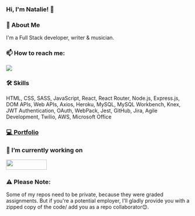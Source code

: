 ### Hi, I'm Natalie! 👋

<!--
**natvrey/natvrey** is a ✨ _special_ ✨ repository because its `README.md` (this file) appears on your GitHub profile.

Here are some ideas to get you started:

- 🔭 I’m currently working on ...
- 🌱 I’m currently learning ...
- 👯 I’m looking to collaborate on ...
- 🤔 I’m looking for help with ...
- 💬 Ask me about ...
- 📫 How to reach me: ...
- 😄 Pronouns: ...
- ⚡ Fun fact: ...
-->
### 🌴 About Me
I'm a Full Stack developer, writer & musician.

### 📫 How to reach me:
<a href="https://www.linkedin.com/in/natalievreynolds/" rel="nofollow noreferrer"><img src="https://img.shields.io/badge/LinkedIn-0077B5?style=for-the-badge&logo=linkedin&logoColor=white"/></a>

### 🛠 Skills
HTML, CSS, SASS, JavaScript, React, React Router, Node.js, Express.js, DOM APIs, Web APIs, Axios, Heroku, MySQL, MySQL Workbench, Knex, JWT Authentication, OAuth, WebPack, Jest, GitHub, Jira, Agile Development, Twilio, AWS, Microsoft Office


### <a href="https://natvrey.wixsite.com/natvrey/projects" rel="nofollow noreferrer">💻 Portfolio </a>


### 🔭 I’m currently working on
<a href="https://medz-plus-client.herokuapp.com/" rel="nofollow noreferrer"><img src="https://camo.githubusercontent.com/dc1d62d3cbea9c821724e07cb8a1043414bdd1440cae955926e5db34ee43e27f/68747470733a2f2f692e696d6775722e636f6d2f73636e503279332e706e67" width="111" height="28"/></a>

### ⚠ Please Note:
Some of my repos need to be private, because they were graded assignments. But if you're a potential employer, I'll gladly provide you with a zipped copy of the code/ add you as a repo collaborator😊.
